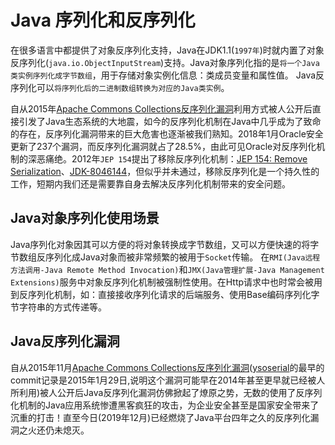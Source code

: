 # Java 序列化和反序列化

在很多语言中都提供了对象反序列化支持，Java在JDK1.1(`1997年`)时就内置了对象反序列化(`java.io.ObjectInputStream`)支持。Java对象序列化指的是`将一个Java类实例序列化成字节数组`，用于存储对象实例化信息：类成员变量和属性值。 Java反序列化可以`将序列化后的二进制数组转换为对应的Java类实例`。

自从2015年[Apache Commons Collections反序列化漏洞](https://issues.apache.org/jira/browse/COLLECTIONS-580)利用方式被人公开后直接引发了Java生态系统的大地震，如今的反序列化机制在Java中几乎成为了致命的存在，反序列化漏洞带来的巨大危害也逐渐被我们熟知。2018年1月Oracle安全更新了237个漏洞，而反序列化漏洞就占了28.5%，由此可见Oracle对反序列化机制的深恶痛绝。2012年`JEP 154`提出了移除反序列化机制：[JEP 154: Remove Serialization](https://openjdk.java.net/jeps/154)、[JDK-8046144](https://bugs.openjdk.java.net/browse/JDK-8046144)，但似乎并未通过，移除反序列化是一个持久性的工作，短期内我们还是需要靠自身去解决反序列化机制带来的安全问题。

## Java对象序列化使用场景

Java序列化对象因其可以方便的将对象转换成字节数组，又可以方便快速的将字节数组反序列化成Java对象而被非常频繁的被用于`Socket`传输。 在`RMI(Java远程方法调用-Java Remote Method Invocation)`和`JMX(Java管理扩展-Java Management Extensions)`服务中对象反序列化机制被强制性使用。在Http请求中也时常会被用到反序列化机制，如：直接接收序列化请求的后端服务、使用Base编码序列化字节字符串的方式传递等。

## Java反序列化漏洞

自从2015年11月[Apache Commons Collections反序列化漏洞](https://issues.apache.org/jira/browse/COLLECTIONS-580)([ysoserial](https://github.com/frohoff/ysoserial)的最早的commit记录是2015年1月29日,说明这个漏洞可能早在2014年甚至更早就已经被人所利用)被人公开后Java反序列化漏洞仿佛掀起了燎原之势，无数的使用了反序列化机制的Java应用系统惨遭黑客疯狂的攻击，为企业安全甚至是国家安全带来了沉重的打击！直至今日(2019年12月)已经燃烧了Java平台四年之久的反序列化漏洞之火还仍未熄灭。